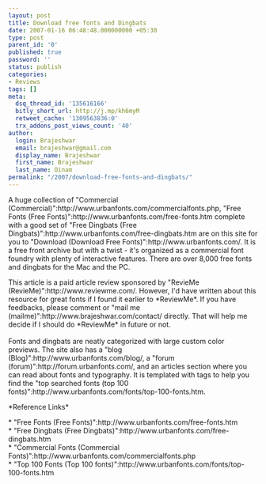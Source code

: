 ```yaml
---
layout: post
title: Download free fonts and Dingbats
date: 2007-01-16 06:48:48.000000000 +05:30
type: post
parent_id: '0'
published: true
password: ''
status: publish
categories:
- Reviews
tags: []
meta:
  dsq_thread_id: '135616166'
  bitly_short_url: http://j.mp/kh6myM
  retweet_cache: '1309563836:0'
  trx_addons_post_views_count: '40'
author:
  login: Brajeshwar
  email: brajeshwar@gmail.com
  display_name: Brajeshwar
  first_name: Brajeshwar
  last_name: Oinam
permalink: "/2007/download-free-fonts-and-dingbats/"
---
```

<p>A huge collection of "Commercial (Commercial)":http://www.urbanfonts.com/commercialfonts.php, "Free Fonts (Free Fonts)":http://www.urbanfonts.com/free-fonts.htm complete with a good set of "Free Dingbats (Free Dingbats)":http://www.urbanfonts.com/free-dingbats.htm are on this site for you to "Download (Download Free Fonts)":http://www.urbanfonts.com/. It is a free front archive but with a twist - it's organized as a commercial font foundry with plenty of interactive features. There are over 8,000 free fonts and dingbats for the Mac and the PC.</p>
<p><?php ImgBlog("reviews/urban-fonts.jpg", 1, "Urban Fonts", "http://www.urbanfonts.com/");?>This article is a paid article review sponsored by "RevieMe (RevieMe)":http://www.reviewme.com/. However, I'd have written about this resource for great fonts if I found it earlier to *ReviewMe*. If you have feedbacks, please comment or "mail me (mailme)":http://www.brajeshwar.com/contact/ directly. That will help me decide if I should do *ReviewMe* in future or not.<br />
<br />
Fonts and dingbats are neatly categorized with large custom color previews. The site also has a "blog (Blog)":http://www.urbanfonts.com/blog/, a "forum (forum)":http://forum.urbanfonts.com/, and an articles section where you can read about fonts and typography. It is templated with tags to help you find the "top searched fonts (top 100 fonts)":http://www.urbanfonts.com/fonts/top-100-fonts.htm.</p>
<p>*Reference Links*</p>
<p>* "Free Fonts (Free Fonts)":http://www.urbanfonts.com/free-fonts.htm<br />
* "Free Dingbats (Free Dingbats)":http://www.urbanfonts.com/free-dingbats.htm<br />
* "Commercial Fonts (Commercial Fonts)":http://www.urbanfonts.com/commercialfonts.php<br />
* "Top 100 Fonts (Top 100 fonts)":http://www.urbanfonts.com/fonts/top-100-fonts.htm</p>

